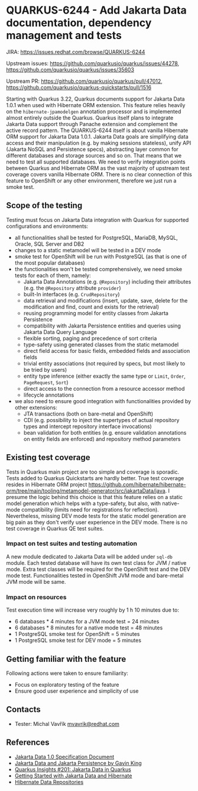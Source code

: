 # QUARKUS-6244 - Add Jakarta Data documentation, dependency management and tests

JIRA: https://issues.redhat.com/browse/QUARKUS-6244

Upstream issues: https://github.com/quarkusio/quarkus/issues/44278, https://github.com/quarkusio/quarkus/issues/35603

Upstream PR: https://github.com/quarkusio/quarkus/pull/47012, https://github.com/quarkusio/quarkus-quickstarts/pull/1516

Starting with Quarkus 3.22, Quarkus documents support for Jakarta Data 1.0.1 when used with Hibernate ORM extension.
This feature relies heavily on the `hibernate-jpamodelgen` annotation processor and is implemented almost entirely outside the Quarkus.
Quarkus itself plans to integrate Jakarta Data support through Panache extension and complement the active record pattern.
The QUARKUS-6244 itself is about vanilla Hibernate ORM support for Jakarta Data 1.0.1.
Jakarta Data goals are simplifying data access and their manipulation (e.g. by making sessions stateless), unify API (Jakarta NoSQL and Persistence specs), abstracting layer common for different databases and storage sources and so on.
That means that we need to test all supported databases.
We need to verify integration points between Quarkus and Hibernate ORM as the vast majority of upstream test coverage covers vanilla Hibernate ORM.
There is no clear connection of this feature to OpenShift or any other environment, therefore we just run a smoke test.

## Scope of the testing

Testing must focus on Jakarta Data integration with Quarkus for supported configurations and environments:

- all functionalities shall be tested for PostgreSQL, MariaDB, MySQL, Oracle, SQL Server and DB2
- changes to a static metamodel will be tested in a DEV mode
- smoke test for OpenShift will be run with PostgreSQL (as that is one of the most popular databases)
- the functionalities won't be tested comprehensively, we need smoke tests for each of them, namely:
  - Jakarta Data Annotations (e.g. `@Repository`) including their attributes (e.g. the `@Repository` attribute `provider`)
  - built-In interfaces (e.g. `CrudRepository`)
  - data retrieval and modifications (insert, update, save, delete for the modification and find, count and exists for the retrieval)
  - reusing programming model for entity classes from Jakarta Persistence
  - compatibility with Jakarta Persistence entities and queries using Jakarta Data Query Language
  - flexible sorting, paging and precedence of sort criteria
  - type-safety using generated classes from the static metamodel
  - direct field access for basic fields, embedded fields and association fields
  - trivial entity associations (not required by specs, but most likely to be tried by users)
  - entity type inference (either exactly the same type or `Limit`, `Order`, `PageRequest`, `Sort`)
  - direct access to the connection from a resource accessor method
  - lifecycle annotations
- we also need to ensure good integration with functionalities provided by other extensions:
  - JTA transactions (both on bare-metal and OpenShift)
  - CDI (e.g. possibility to inject the supertypes of actual repository types and intercept repository interface invocations)
  - bean validation for both entities (e.g. ensure validation annotations on entity fields are enforced) and repository method parameters

## Existing test coverage

Tests in Quarkus main project are too simple and coverage is sporadic.
Tests added to Quarkus Quickstarts are hardly better.
True test coverage resides in Hibernate ORM project https://github.com/hibernate/hibernate-orm/tree/main/tooling/metamodel-generator/src/jakartaData/java.
I presume the logic behind this choice is that this feature relies on a static model generation which helps with a type-safety, but also, with native-mode compatibility (limits need for registrations for reflection).
Nevertheless, missing DEV mode tests for the static model generation are big pain as they don't verify user experience in the DEV mode.
There is no test coverage in Quarkus QE test suites.

### Impact on test suites and testing automation

A new module dedicated to Jakarta Data will be added under `sql-db` module.
Each tested database will have its own test class for JVM / native mode.
Extra test classes will be required for the OpenShift test and the DEV mode test.
Functionalities tested in OpenShift JVM mode and bare-metal JVM mode will be same.

### Impact on resources

Test execution time will increase very roughly by 1 h 10 minutes due to:

- 6 databases * 4 minutes for a JVM mode test = 24 minutes
- 6 databases * 8 minutes for a native mode test = 48 minutes
- 1 PostgreSQL smoke test for OpenShift = 5 minutes
- 1 PostgreSQL smoke test for DEV mode = 5 minutes

## Getting familiar with the feature

Following actions were taken to ensure familiarity:
- Focus on exploratory testing of the feature
- Ensure good user experience and simplicity of use

## Contacts

* Tester: Michal Vavřík <mvavrik@redhat.com>

## References

- [Jakarta Data 1.0 Specification Document](https://jakarta.ee/specifications/data/1.0/jakarta-data-1.0.pdf)
- [Jakarta Data and Jakarta Persistence by Gavin King](https://www.youtube.com/watch?v=X9GplCb5SWY)
- [Quarkus Insights #201: Jakarta Data in Quarkus](https://www.youtube.com/watch?v=ijcoMZyKmsA)
- [Getting Started with Jakarta Data and Hibernate](https://thorben-janssen.com/getting-started-with-jakarta-data/)
- [Hibernate Data Repositories](https://hibernate.org/repositories/)
